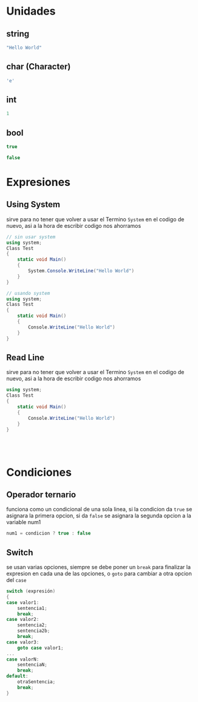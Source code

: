 # Unidades

## string

```C#
"Hello World"
```
## char (Character)
```C#
'e'
```

## int

```C#
1
```

## bool

```C#
true

false
```

# Expresiones


## Using System

sirve para no tener que volver a usar el Termino ```System``` en el codigo de nuevo, asi a la hora de escribir codigo nos ahorramos

```C#
// sin usar system
using system;
Class Test
{
    static void Main()
    {
        System.Console.WriteLine("Hello World")
    }
}
```

```C#
// usando system
using system;
Class Test
{
    static void Main()
    {
        Console.WriteLine("Hello World")
    }
}
```

## Read Line

sirve para no tener que volver a usar el Termino ```System``` en el codigo de nuevo, asi a la hora de escribir codigo nos ahorramos

```C#
using system;
Class Test
{
    static void Main()
    {
        Console.WriteLine("Hello World")
    }
}
```
<br>
<br>

# Condiciones
## Operador ternario

funciona como un condicional de una sola linea, si la condicion da ``true`` se asignara la primera opcion, si da ``false`` se asignara la segunda opcion a la variable num1

```C#
num1 = condicion ? true : false
```

## Switch

se usan varias opciones, siempre se debe poner un ``break`` para finalizar la expresion en cada una de las opciones, o ``goto`` para cambiar a otra opcion del ``case``

```C#
switch (expresión)
{
case valor1:
    sentencia1;
    break;
case valor2:
    sentencia2;
    sentencia2b;
    break;
case valor3:
    goto case valor1;
...
case valorN:
    sentenciaN;
    break;
default:
    otraSentencia;
    break;
}
```
